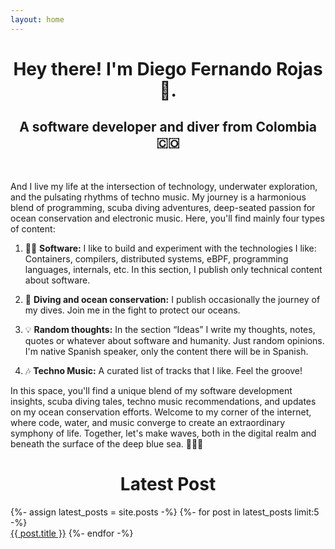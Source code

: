 ```yaml
---
layout: home
---
```


<div align="center" markdown="1">

# Hey there! I'm Diego Fernando Rojas 👋.

## A software developer and diver from Colombia 🇨🇴
<br>

</div>

<div class="home-paragraph"  markdown="1">

And I live my life at the intersection of technology, underwater exploration, and the pulsating rhythms of techno music. My journey is a harmonious blend of programming, scuba diving adventures, deep-seated passion for ocean conservation and electronic music. Here, you'll find mainly four types of content:

1. 👨‍💻 **Software:** I like to build and experiment with the technologies I like: Containers, compilers, distributed systems, eBPF, programming languages, internals, etc. In this section, I publish only technical content about software.

2. 🐋 **Diving and ocean conservation:** I publish occasionally the journey of my dives. Join me in the fight to protect our oceans.

3. 💡 **Random thoughts:** In the section “Ideas” I write my thoughts, notes, quotes or whatever about software and humanity. Just random opinions. I'm native Spanish speaker, only the content there will be in Spanish.

4. 🎶 **Techno Music:** A curated list of tracks that I like. Feel the groove!

In this space, you'll find a unique blend of my software development insights, scuba diving tales, techno music recommendations, and updates on my ocean conservation efforts. Welcome to my corner of the internet, where code, water, and music converge to create an extraordinary symphony of life. Together, let's make waves, both in the digital realm and beneath the surface of the deep blue sea. 🌊🌐🎶

<div align="center" markdown="1">

# Latest Post

</div>
{%- assign latest_posts = site.posts -%}
{%- for post in latest_posts limit:5 -%}
    <br><a href="{{post.url}}">{{ post.title }}</a>
{%- endfor -%}

<!--I have made some - small - contributions to CPython (the core behind the Python programming language). I built and I'm maintaining an autoremediation system written in Python. Scuba diving overlaps with my passion for programming and I routinely work on scuba diving software written in Rust. I do all this just for fun and as a hobby.-->

</div>
